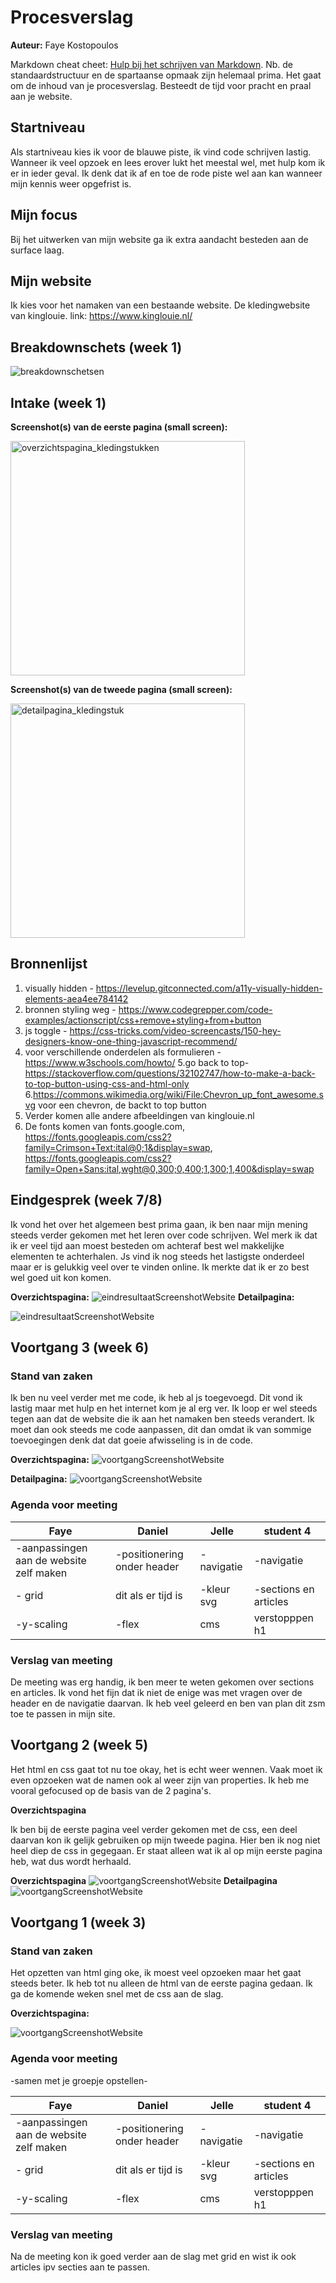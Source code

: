 # Procesverslag
**Auteur:** Faye Kostopoulos

Markdown cheat cheet: [Hulp bij het schrijven van Markdown](https://github.com/adam-p/markdown-here/wiki/Markdown-Cheatsheet). Nb. de standaardstructuur en de spartaanse opmaak zijn helemaal prima. Het gaat om de inhoud van je procesverslag. Besteedt de tijd voor pracht en praal aan je website.

## Startniveau
Als startniveau kies ik voor de blauwe piste, ik vind code schrijven lastig. Wanneer ik veel opzoek en lees erover lukt het meestal wel, met hulp kom ik er in ieder geval. Ik denk dat ik af en toe de rode piste wel aan kan wanneer mijn kennis weer opgefrist is.

## Mijn focus
Bij het uitwerken van mijn website ga ik extra aandacht besteden aan de surface laag.

## Mijn website
Ik kies voor het namaken van een bestaande website. De kledingwebsite van kinglouie.
link: https://www.kinglouie.nl/


## Breakdownschets (week 1)

<img src="images/breakdownschets_frontend.png" alt="breakdownschetsen">


## Intake (week 1)

**Screenshot(s) van de eerste pagina (small screen):**

<img src="images/kinglouie_pag1.png" width="375px" alt="overzichtspagina_kledingstukken">

**Screenshot(s) van de tweede pagina (small screen):**


<img src="images/kinglouie_pag1.png" width="375px" alt="detailpagina_kledingstuk">

## Bronnenlijst
1. visually hidden - https://levelup.gitconnected.com/a11y-visually-hidden-elements-aea4ee784142
2. bronnen styling weg - https://www.codegrepper.com/code-examples/actionscript/css+remove+styling+from+button
3. js toggle - https://css-tricks.com/video-screencasts/150-hey-designers-know-one-thing-javascript-recommend/
4. voor verschillende onderdelen als formulieren -https://www.w3schools.com/howto/
5.go back to top- https://stackoverflow.com/questions/32102747/how-to-make-a-back-to-top-button-using-css-and-html-only
6.https://commons.wikimedia.org/wiki/File:Chevron_up_font_awesome.svg voor een chevron, de backt to top button
7. Verder komen alle andere afbeeldingen van kinglouie.nl
8. De fonts komen van fonts.google.com, https://fonts.googleapis.com/css2?family=Crimson+Text:ital@0;1&display=swap, https://fonts.googleapis.com/css2?family=Open+Sans:ital,wght@0,300;0,400;1,300;1,400&display=swap


## Eindgesprek (week 7/8)

Ik vond het over het algemeen best prima gaan, ik ben naar mijn mening steeds verder gekomen met het leren over code schrijven. Wel merk ik dat ik er veel tijd aan moest besteden om achteraf best wel makkelijke elementen te achterhalen. Js vind ik nog steeds het lastigste onderdeel maar er is gelukkig veel over te vinden online. Ik merkte dat ik er zo best wel goed uit kon komen.

**Overzichtspagina:**
<img src="images/eindresultaat_pagina1.png" alt="eindresultaatScreenshotWebsite">
**Detailpagina:**

<img src="images/eindresultaat_pagina2.png" alt="eindresultaatScreenshotWebsite">



## Voortgang 3 (week 6)



### Stand van zaken

Ik ben nu veel verder met me code, ik heb al js toegevoegd. Dit vond ik lastig maar met hulp en het internet kom je al erg ver. Ik loop er wel steeds tegen aan dat de website die ik aan het namaken ben steeds verandert. Ik moet dan ook steeds me code aanpassen, dit dan omdat ik van sommige toevoegingen denk dat dat goeie afwisseling is in de code.

**Overzichtspagina:**
<img src="images/voortgangFEDweek6P1.png" alt="voortgangScreenshotWebsite">

**Detailpagina:**
<img src="images/voortgangFEDweek6.png" alt="voortgangScreenshotWebsite">



### Agenda voor meeting



| Faye      | Daniel          | Jelle    | student 4        |
| ---            | ---                | ---          | ---              |
| -aanpassingen aan de website zelf maken  |-positionering onder header   | -navigatie   | -navigatie   |
| - grid | dit als er tijd is | -kleur svg |-sections en articles | sections
| -y-scaling            | -flex               | cms          | verstopppen h1              |

### Verslag van meeting

De meeting was erg handig, ik ben meer te weten gekomen over sections en articles. Ik vond het fijn dat ik niet de enige was met vragen over de header en de navigatie daarvan. Ik heb veel geleerd en ben van plan dit zsm toe te passen in mijn site.


## Voortgang 2 (week 5)

Het html en css gaat tot nu toe okay, het is echt weer wennen. Vaak moet ik even opzoeken wat de namen ook al weer zijn van properties. Ik heb me vooral gefocused op de basis van de 2 pagina's.

**Overzichtspagina**

Ik ben bij de eerste pagina veel verder gekomen met de css, een deel daarvan kon ik gelijk gebruiken op mijn tweede pagina. Hier ben ik nog niet heel diep de css in gegegaan. Er staat alleen wat ik al op mijn eerste pagina heb, wat dus wordt herhaald.

**Overzichtspagina**
<img src="images/voortganFEDweek5P1.png" alt="voortgangScreenshotWebsite">
**Detailpagina**
<img src="images/voortgangFEDweek5.png" alt="voortgangScreenshotWebsite">

## Voortgang 1 (week 3)

### Stand van zaken

Het opzetten van html ging oke, ik moest veel opzoeken maar het gaat steeds beter. Ik heb tot nu alleen de html van de eerste pagina gedaan. Ik ga de komende weken snel met de css aan de slag.

**Overzichtspagina:**

<img src="images/voortgangFEDweek3.png" alt="voortgangScreenshotWebsite">

### Agenda voor meeting

-samen met je groepje opstellen-

| Faye      | Daniel          | Jelle    | student 4        |
| ---            | ---                | ---          | ---              |
| -aanpassingen aan de website zelf maken  |-positionering onder header   | -navigatie   | -navigatie   |
| - grid | dit als er tijd is | -kleur svg |-sections en articles | sections
| -y-scaling            | -flex               | cms          | verstopppen h1              |

### Verslag van meeting

Na de meeting kon ik goed verder aan de slag met grid en wist ik ook articles ipv secties aan te passen.



